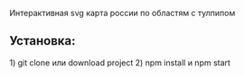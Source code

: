 <p>Интерактивная svg карта россии по областям с тулпипом</p>
<h2>Установка:</h2>
1) git clone или download project
2) npm install и npm start